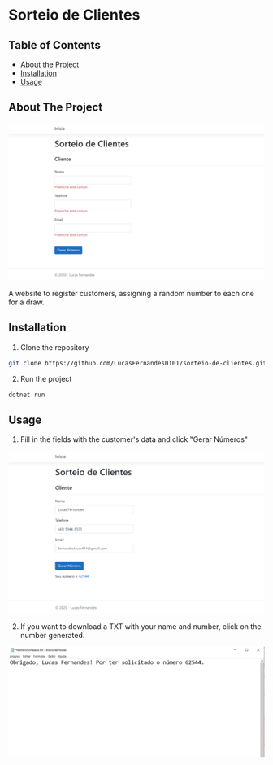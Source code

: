 # Sorteio de Clientes

## Table of Contents

* [About the Project](#about-the-project)
* [Installation](#Installation)
* [Usage](#usage)
 
 
## About The Project

![inicio](https://github.com/LucasFernandes0101/sorteio-de-clientes/blob/master/images/inicio.png)

A website to register customers, assigning a random number to each one for a draw.

## Installation

1. Clone the repository
```sh
git clone https://github.com/LucasFernandes0101/sorteio-de-clientes.git
```
2. Run the project
```sh
dotnet run
```

## Usage

1. Fill in the fields with the customer's data and click "Gerar Números"

![preenchido](https://github.com/LucasFernandes0101/sorteio-de-clientes/blob/master/images/campos-preenchidos.png)

2. If you want to download a TXT with your name and number, click on the number generated.

![archivetxt](https://github.com/LucasFernandes0101/sorteio-de-clientes/blob/master/images/numerosorteadotxt.png)
